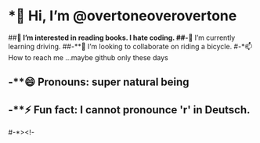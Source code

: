 # *👋 Hi, I’m @overtoneoverovertone
 ##**👀 I’m interested in reading books. I hate coding.
 ##-**🌱 I’m currently learning driving.
 ##-**💞️ I’m looking to collaborate on riding a bicycle.
 #-*📫 How to reach me ...maybe github only these days
## -**😄 Pronouns: super natural being
## -**⚡ Fun fact: I cannot pronounce 'r' in Deutsch.
 #-*><!-
<!---
overtoneoverovertone/overtoneoverovertone is a ✨ special ✨ repository because its `README.md` (this file) appears on your GitHub profile.
You can click the Preview link to take a look at your changes.
--->
